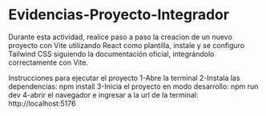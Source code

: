 # Evidencias-Proyecto-Integrador

Durante esta actividad, realice paso a paso la creacion de un nuevo proyecto con Vite utilizando React como plantilla, instale y se configuro Tailwind CSS siguiendo la documentación oficial, integrándolo correctamente con Vite. 

Instrucciones para ejecutar el proyecto 
1-Abre la terminal 
2-Instala las dependencias: npm install 
3-Inicia el proyecto en modo desarrollo: npm run dev 
4-abrir el navegador e ingresar a la url de la terminal: http://localhost:5176

